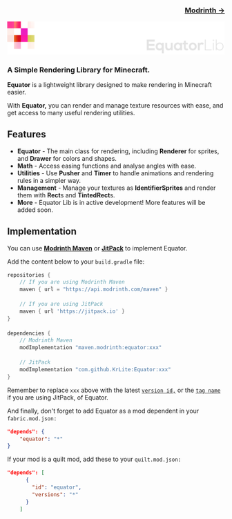 ### <p align=right>[Modrinth →](https://modrinth.com/mod/equator)</p>

![Banner](artwork/banner.png)

### A Simple Rendering Library for Minecraft.

**Equator** is a lightweight library designed to make rendering in Minecraft easier.

With **Equator,** you can render and manage texture resources with ease, and get access to many useful rendering utilities.

## Features

- **Equator** - The main class for rendering, including **Renderer** for sprites, and **Drawer** for colors and shapes.
- **Math** - Access easing functions and analyse angles with ease.
- **Utilities** - Use **Pusher** and **Timer** to handle animations and rendering rules in a simpler way.
- **Management** - Manage your textures as **IdentifierSprites** and render them with **Rect**s and **TintedRect**s.
- **More** - Equator Lib is in active development! More features will be added soon.

## Implementation

You can use **[Modrinth Maven](https://docs.modrinth.com/docs/tutorials/maven/)** or **[JitPack](https://jitpack.io)** to implement Equator.

Add the content below to your `build.gradle` file:

```groovy
repositories {
    // If you are using Modrinth Maven
    maven { url = "https://api.modrinth.com/maven" }
    
    // If you are using JitPack
    maven { url 'https://jitpack.io' }
}

dependencies {
    // Modrinth Maven
    modImplementation "maven.modrinth:equator:xxx"
    
    // JitPack
    modImplementation "com.github.KrLite:Equator:xxx"
}
```

Remember to replace `xxx` above with the latest [`version id,`](https://modrinth.com/mod/equator/versions) or the [`tag name`](https://github.com/KrLite/Equator/tags) if you are using JitPack, of Equator.

And finally, don't forget to add Equator as a mod dependent in your `fabric.mod.json:`

```json
"depends": {
    "equator": "*"
}
```

If your mod is a quilt mod, add these to your `quilt.mod.json:`

```json
"depends": [
      {
        "id": "equator",
        "versions": "*"
      }
    ]
```
